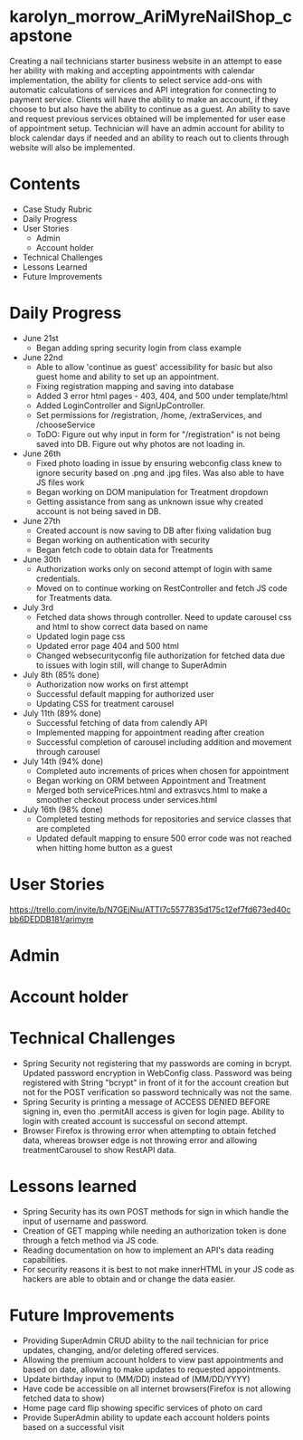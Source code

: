 # karolyn_morrow_AriMyreNailShop_capstone
Creating a nail technicians starter business website in an attempt to ease her ability with making and accepting appointments with calendar implementation, the ability for clients to select service add-ons with automatic calculations of services and API integration for connecting to payment service. Clients will have the ability to make an account, if they choose to but also have the ability to continue as a guest. An ability to save and request previous services obtained will be implemented for user ease of appointment setup. Technician will have an admin account for ability to block calendar days if needed and an ability to reach out to clients through website will also be implemented.

# Contents
- Case Study Rubric
- Daily Progress
- User Stories
  - Admin
  - Account holder
- Technical Challenges
- Lessons Learned
- Future Improvements

# Daily Progress
  - June 21st
      - Began adding spring security login from class example
  - June 22nd
      - Able to allow 'continue as guest' accessibility for basic but also guest home and ability to set up an appointment.
      - Fixing registration mapping and saving into database
      - Added 3 error html pages - 403, 404, and 500 under template/html
      - Added LoginController and SignUpController.
      - Set permissions for /registration, /home, /extraServices, and /chooseService
      - ToDO: Figure out why input in form for "/registration" is not being saved into DB. Figure out why photos are not loading in.
  - June 26th
    - Fixed photo loading in issue by ensuring webconfig class knew to ignore security based on .png and .jpg files. Was also able to have JS files work
    - Began working on DOM manipulation for Treatment dropdown
    - Getting assistance from sang as unknown issue why created account is not being saved in DB.
  - June 27th
    - Created account is now saving to DB after fixing validation bug
    - Began working on authentication with security 
    - Began fetch code to obtain data for Treatments
  - June 30th 
    - Authorization works only on second attempt of login with same credentials. 
    - Moved on to continue working on RestController and fetch JS code for Treatments data.
  - July 3rd
    - Fetched data shows through controller. Need to update carousel css and html to show correct data based on name
    - Updated login page css 
    - Updated error page 404 and 500 html
    - Changed websecurityconfig file authorization for fetched data due to issues with login still, will change to SuperAdmin
  - July 8th (85% done)
    - Authorization now works on first attempt
    - Successful default mapping for authorized user
    - Updating CSS for treatment carousel 
  - July 11th (89% done)
    - Successful fetching of data from calendly API
    - Implemented mapping for appointment reading after creation
    - Successful completion of carousel including addition and movement through carousel
  - July 14th (94% done)
    - Completed auto increments of prices when chosen for appointment
    - Began working on ORM between Appointment and Treatment
    - Merged both servicePrices.html and extrasvcs.html to make a smoother checkout process under services.html
  - July 16th (98% done)
    - Completed testing methods for repositories and service classes that are completed
    - Updated default mapping to ensure 500 error code was not reached when hitting home button as a guest

# User Stories
https://trello.com/invite/b/N7GEjNiu/ATTI7c5577835d175c12ef7fd673ed40cbb6DEDDB181/arimyre
# Admin
# Account holder
# Technical Challenges
 - Spring Security not registering that my passwords are coming in bcrypt. Updated password encryption in WebConfig class. Password was being registered with String "bcrypt" in front of it for the account creation but not for the POST verification so password technically was not the same.
 - Spring Security is printing a message of ACCESS DENIED BEFORE signing in, even tho .permitAll access is given for login page. Ability to login with created account is successful on second attempt.
 - Browser Firefox is throwing error when attempting to obtain fetched data, whereas browser edge is not throwing error and allowing treatmentCarousel to show RestAPI data.
# Lessons learned
 - Spring Security has its own POST methods for sign in which handle the input of username and password.
 - Creation of GET mapping while needing an authorization token is done through a fetch method via JS code.
 - Reading documentation on how to implement an API's data reading capabilities.
 - For security reasons it is best to not make innerHTML in your JS code as hackers are able to obtain and or change the data easier.
# Future Improvements
 - Providing SuperAdmin CRUD ability to the nail technician for price updates, changing, and/or deleting offered services.
 - Allowing the premium account holders to view past appointments and based on date, allowing to make updates to requested appointments.
 - Update birthday input to (MM/DD) instead of (MM/DD/YYYY)
 - Have code be accessible on all internet browsers(Firefox is not allowing fetched data to show)
 - Home page card flip showing specific services of photo on card
 - Provide SuperAdmin ability to update each account holders points based on a successful visit